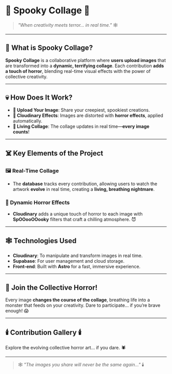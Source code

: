 # 🎃 **Spooky Collage** 🎃

> _"When creativity meets terror... in real time."_ 🕸️

---

## 📸 **What is Spooky Collage?**

**Spooky Collage** is a collaborative platform where **users upload images** that are transformed into a **dynamic, terrifying collage**. Each contribution **adds a touch of horror**, blending real-time visual effects with the power of collective creativity.

---

## 💀 **How Does It Work?**

- **🔮 Upload Your Image**: Share your creepiest, spookiest creations.
- **👻 Cloudinary Effects**: Images are distorted with **horror effects**, applied automatically.
- **🎨 Living Collage**: The collage updates in real time—**every image counts**!

---

## ☠️ **Key Elements of the Project**

### 🖼️ **Real-Time Collage**

- The **database** tracks every contribution, allowing users to watch the artwork **evolve** in real time, creating a **living, breathing nightmare**.

### 🧛 **Dynamic Horror Effects**

- **Cloudinary** adds a unique touch of horror to each image with **SpOOooOOooky** filters that craft a chilling atmosphere. 😈


---

## 🕸️ **Technologies Used**

- **Cloudinary**: To manipulate and transform images in real time.
- **Supabase**: For user management and cloud storage.
- **Front-end**: Built with **Astro** for a fast, immersive experience.
  
---

## 🎃 **Join the Collective Horror!**

Every image **changes the course of the collage**, breathing life into a monster that feeds on your creativity. Dare to participate... if you’re brave enough! 😱

---

## 🕯️ **Contribution Gallery** 🕯️

Explore the evolving collective horror art... if you dare. 🕷️

---

> 🕸️ _"The images you share will never be the same again..."_ 🕯️
